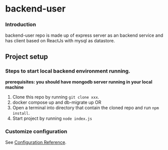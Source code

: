 # backend-user

### Introduction
backend-user repo is made up of express server as an backend service and has client based on ReactJs with mysql as datastore.

## Project setup

### Steps to start local backend environment running.
**prerequisites: you should have mongodb server running in your local machine**
1. Clone this repo by running `git clone xxx`.
2. docker compose up and db-migrate up
OR
2. Open a terminal into directory that contain the cloned repo and run `npm install`.
3. Start project by running `node index.js`

### Customize configuration
See [Configuration Reference](https://cli.vuejs.org/config/).
